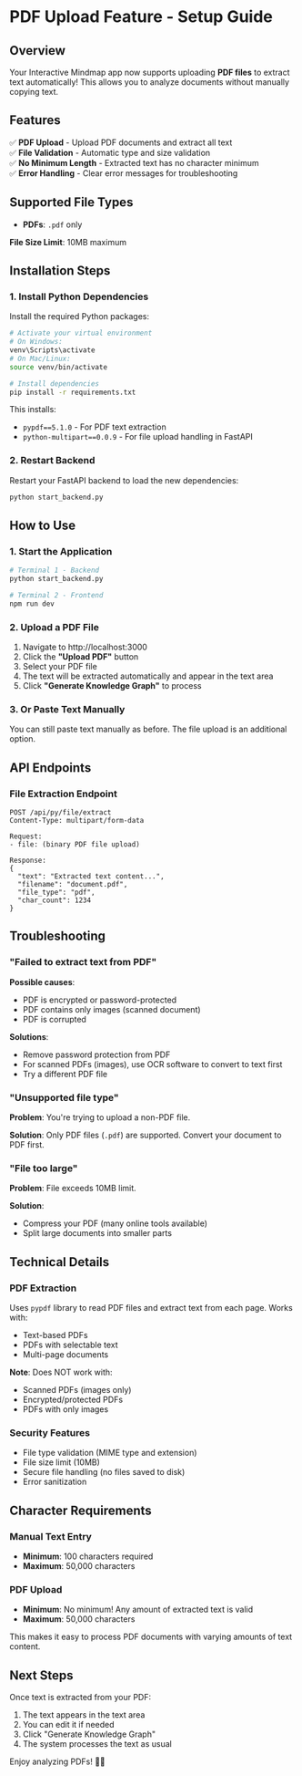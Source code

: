 # PDF Upload Feature - Setup Guide

## Overview

Your Interactive Mindmap app now supports uploading **PDF files** to extract text automatically! This allows you to analyze documents without manually copying text.

## Features

✅ **PDF Upload** - Upload PDF documents and extract all text  
✅ **File Validation** - Automatic type and size validation  
✅ **No Minimum Length** - Extracted text has no character minimum  
✅ **Error Handling** - Clear error messages for troubleshooting  

## Supported File Types

- **PDFs**: `.pdf` only

**File Size Limit**: 10MB maximum

## Installation Steps

### 1. Install Python Dependencies

Install the required Python packages:

```bash
# Activate your virtual environment
# On Windows:
venv\Scripts\activate
# On Mac/Linux:
source venv/bin/activate

# Install dependencies
pip install -r requirements.txt
```

This installs:
- `pypdf==5.1.0` - For PDF text extraction
- `python-multipart==0.0.9` - For file upload handling in FastAPI

### 2. Restart Backend

Restart your FastAPI backend to load the new dependencies:

```bash
python start_backend.py
```

## How to Use

### 1. Start the Application

```bash
# Terminal 1 - Backend
python start_backend.py

# Terminal 2 - Frontend
npm run dev
```

### 2. Upload a PDF File

1. Navigate to http://localhost:3000
2. Click the **"Upload PDF"** button
3. Select your PDF file
4. The text will be extracted automatically and appear in the text area
5. Click **"Generate Knowledge Graph"** to process

### 3. Or Paste Text Manually

You can still paste text manually as before. The file upload is an additional option.

## API Endpoints

### File Extraction Endpoint

```
POST /api/py/file/extract
Content-Type: multipart/form-data

Request:
- file: (binary PDF file upload)

Response:
{
  "text": "Extracted text content...",
  "filename": "document.pdf",
  "file_type": "pdf",
  "char_count": 1234
}
```

## Troubleshooting

### "Failed to extract text from PDF"

**Possible causes**:
- PDF is encrypted or password-protected
- PDF contains only images (scanned document)
- PDF is corrupted

**Solutions**:
- Remove password protection from PDF
- For scanned PDFs (images), use OCR software to convert to text first
- Try a different PDF file

### "Unsupported file type"

**Problem**: You're trying to upload a non-PDF file.

**Solution**: Only PDF files (`.pdf`) are supported. Convert your document to PDF first.

### "File too large"

**Problem**: File exceeds 10MB limit.

**Solution**: 
- Compress your PDF (many online tools available)
- Split large documents into smaller parts

## Technical Details

### PDF Extraction

Uses `pypdf` library to read PDF files and extract text from each page. Works with:
- Text-based PDFs
- PDFs with selectable text
- Multi-page documents

**Note**: Does NOT work with:
- Scanned PDFs (images only)
- Encrypted/protected PDFs
- PDFs with only images

### Security Features

- File type validation (MIME type and extension)
- File size limit (10MB)
- Secure file handling (no files saved to disk)
- Error sanitization

## Character Requirements

### Manual Text Entry
- **Minimum**: 100 characters required
- **Maximum**: 50,000 characters

### PDF Upload
- **Minimum**: No minimum! Any amount of extracted text is valid
- **Maximum**: 50,000 characters

This makes it easy to process PDF documents with varying amounts of text content.

## Next Steps

Once text is extracted from your PDF:
1. The text appears in the text area
2. You can edit it if needed
3. Click "Generate Knowledge Graph"
4. The system processes the text as usual

Enjoy analyzing PDFs! 📄✨

